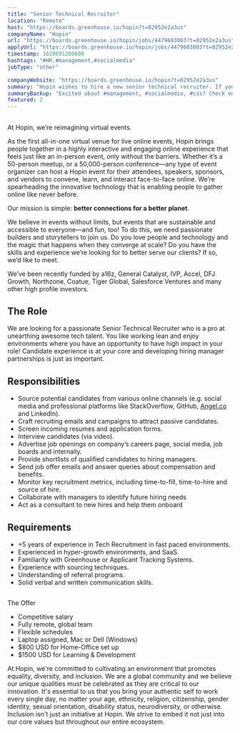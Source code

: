 ```yaml
---
title: "Senior Technical Recruiter"
location: "Remote"
host: "https://boards.greenhouse.io/hopin?t=02952e2a3us"
companyName: "Hopin"
url: "https://boards.greenhouse.io/hopin/jobs/4479603003?t=02952e2a3us"
applyUrl: "https://boards.greenhouse.io/hopin/jobs/4479603003?t=02952e2a3us#app"
timestamp: 1620691200000
hashtags: "#HR,#management,#socialmedia"
jobType: "other"

companyWebsite: "https://boards.greenhouse.io/hopin?t=02952e2a3us"
summary: "Hopin wishes to hire a new senior technical recruiter. If you have 5 years of experience in Tech Recruitment in fast paced environments, consider applying."
summaryBackup: "Excited about #management, #socialmedia, #css? Check out this job post!"
featured: 2
---
```


## 

At Hopin, we’re reimagining virtual events.

As the first all-in-one virtual venue for live online events, Hopin brings people together in a highly interactive and engaging online experience that feels just like an in-person event, only without the barriers. Whether it’s a 50-person meetup, or a 50,000-person conference—any type of event organizer can host a Hopin event for their attendees, speakers, sponsors, and vendors to convene, learn, and interact face-to-face online. We’re spearheading the innovative technology that is enabling people to gather online like never before.

Our mission is simple: **better connections for a better planet**. 

We believe in events without limits, but events that are sustainable and accessible to everyone—and fun, too! To do this, we need passionate builders and storytellers to join us. Do you love people and technology and the magic that happens when they converge at scale? Do you have the skills and experience we’re looking for to better serve our clients? If so, we’d like to meet.

We’ve been recently funded by a16z, General Catalyst, IVP, Accel, DFJ Growth, Northzone, Coatue, Tiger Global, Salesforce Ventures and many other high profile investors.

## The Role

We are looking for a passionate Senior Technical Recruiter who is a pro at unearthing awesome tech talent. You like working lean and enjoy environments where you have an opportunity to have high impact in your role! Candidate experience is at your core and developing hiring manager partnerships is just as important.

## Responsibilities

*   Source potential candidates from various online channels (e.g. social media and professional platforms like StackOverflow, GitHub, [Angel.co](http://angel.co/) and LinkedIn).
*   Craft recruiting emails and campaigns to attract passive candidates.
*   Screen incoming resumes and application forms.
*   Interview candidates (via video).
*   Advertise job openings on company’s careers page, social media, job boards and internally.
*   Provide shortlists of qualified candidates to hiring managers.
*   Send job offer emails and answer queries about compensation and benefits.
*   Monitor key recruitment metrics, including time-to-fill, time-to-hire and source of hire.
*   Collaborate with managers to identify future hiring needs
*   Act as a consultant to new hires and help them onboard

## Requirements

*   +5 years of experience in Tech Recruitment in fast paced environments.
*   Experienced in hyper-growth environments, and SaaS.
*   Familiarity with Greenhouse or Applicant Tracking Systems.
*   Experience with sourcing techniques.
*   Understanding of referral programs.
*   Solid verbal and written communication skills.

## 

The Offer

*   Competitive salary
*   Fully remote, global team
*   Flexible schedules
*   Laptop assigned, Mac or Dell (Windows)
*   $800 USD for Home-Office set up
*   $1500 USD for Learning & Development

At Hopin, we're committed to cultivating an environment that promotes equality, diversity, and inclusion. We are a global community and we believe our unique qualities must be celebrated as they are critical to our innovation. It's essential to us that you bring your authentic self to work every single day, no matter your age, ethnicity, religion, citizenship, gender identity, sexual orientation, disability status, neurodiversity, or otherwise. Inclusion isn't just an initiative at Hopin. We strive to embed it not just into our core values but throughout our entire ecosystem.
